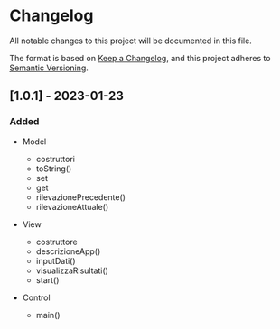 # Changelog
All notable changes to this project will be documented in this file.

The format is based on [Keep a Changelog](https://keepachangelog.com/en/1.0.0/),
and this project adheres to [Semantic Versioning](https://semver.org/spec/v2.0.0.html).

## [1.0.1] - 2023-01-23
### Added
+ Model
	- costruttori
	- toString()
	- set
	- get
	- rilevazionePrecedente()
	- rilevazioneAttuale()

+ View
	- costruttore
	- descrizioneApp()
	- inputDati()
	- visualizzaRisultati()
	- start()

+ Control
	- main()
